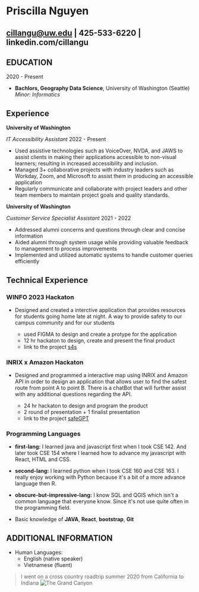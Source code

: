 # Priscilla Nguyen

cillangu@uw.edu | 425-533-6220 | linkedin.com/cillangu
------------------------------------------------------

## EDUCATION


2020 - Present
* **Bachlors, Geography Data Science**, University of Washington (Seattle)
      *Minor: Informatics*

## Experience

**University of Washington**

*IT Accessibility Assistant*    2022 - Present

* Used assistive technologies such as VoiceOver, NVDA, and JAWS to assist clients in making their applications accessible to non-visual learners; resulting in increased accessibility and inclusion.
* Managed 3+ collaborative projects with industry leaders such as Workday, Zoom, and Microsoft to assist them in producing an accessible application
* Regularly communicate and collaborate with project leaders and other team members to maintain project goals and quality standards.

**University of Washington**

*Customer Service Specialist Assistant*    2021 - 2022

* Addressed alumni concerns and questions through clear and concise information
* Aided alumni through system usage while providing valuable feedback to management to process improvements
* Implemented and utilized automatic systems to handle customer queries efficiently

## Technical Experience

### WINFO 2023 Hackaton
* Designed and created a interctive application that provides resources for students
going home late at night. A way to provide safety to our campus community and for our
students

  * used FIGMA to design and create a protype for the application
  * 12 hr hackaton to design, create and present the final product
  * link to the project [s4s](https://www.linkedin.com/posts/cillangu_winfo11thannualhackathon-activity-7005618650896363520-72Cg?utm_source=share&utm_medium=member_desktop)

### INRIX x Amazon Hackaton
* Designed and programmed a interactive map using INRIX and Amazon API in order
to design an application that allows user to find the safest route from point A to
point B. There is a chatBot that will further assist with any additional questions
regarding the API.

  * 24 hr hackaton to design and program the product
  * 2 round of presentation + 1 finalist presentation
  * link to the project [safeGPT](https://devpost.com/software/safegpt-y3tagd)

### Programming Languages
* **first-lang:** I learned java and javascript first when I took CSE 142. And
later took CSE 154 where I learned how to advance my javascript with React, HTML
and CSS.

* **second-lang:** I learned python when I took CSE 160 and CSE 163. I really
enjoy working with Python because it's a bit of a more advance language then R.

* **obscure-but-impressive-lang:** I know SQL and QGIS which isn't a common
language that everyone know. Since it's not use quite often in the programming
field.

* Basic knowledge of **JAVA**, **React**, **bootstrap**, **Git**

[ref]: https://github.com/cillanguyen

## ADDITIONAL INFORMATION

* Human Languages:
     * English (native speaker)
     * Vietnamese (fluent)

> I went on a cross country roadtrip summer 2020 from California to Indiana
![The Grand Canyon](https://media.istockphoto.com/id/1048931984/photo/horseshoe-bend-at-sunset.jpg?s=612x612&w=0&k=20&c=uJAAaPPKx1fW7IVY8msNDGczIX5tuQUJeEF4CfsGZm0=)
